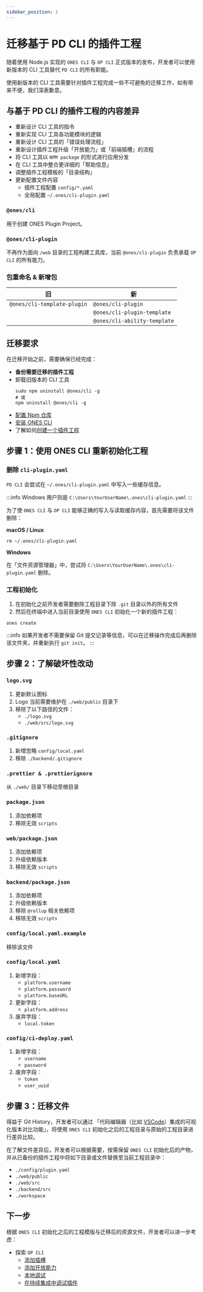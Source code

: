 ```yaml
---
sidebar_position: 1
---
```


# 迁移基于 PD CLI 的插件工程

随着使用 Node.js 实现的 `ONES CLI` 与 `OP CLI` 正式版本的发布，开发者可以使用新版本的 CLI 工具替代 `PD CLI` 的所有职能。

使用新版本的 CLI 工具需要针对插件工程完成一些不可避免的迁移工作，如有带来不便，我们深表歉意。

## 与基于 PD CLI 的插件工程的内容差异

- 重新设计 CLI 工具的指令
- 重新实现 CLI 工具各功能模块的逻辑
- 重新设计 CLI 工具的「错误处理流程」
- 重新设计插件工程升级「开放能力」或「前端插槽」的流程
- 将 CLI 工具以 `NPM package` 的形式进行应用分发
- 在 CLI 工具中整合更详细的「帮助信息」
- 调整插件工程模板的「目录结构」
- 更新配置文件内容
  - 插件工程配置 `config/*.yaml`
  - 全局配置 `~/.ones/cli-plugin.yaml`

### `@ones/cli`

用于创建 ONES Plugin Project。

### `@ones/cli-plugin`

不再作为面向 `/web` 目录的工程构建工具库，当前 `@ones/cli-plugin` 负责承载 `OP CLI` 的所有能力。

### 包重命名 & 新增包

| 旧                          | 新                           |
| --------------------------- | ---------------------------- |
| `@ones/cli-template-plugin` | `@ones/cli-plugin`           |
|                             | `@ones/cli-plugin-template`  |
|                             | `@ones/cli-ability-template` |

## 迁移要求

在迁移开始之前，需要确保已经完成：

- **备份需要迁移的插件工程**
- 卸载旧版本的 CLI 工具
  ```
  sudo npm uninstall @ones/cli -g
  # 或
  npm uninstall @ones/cli -g
  ```
- [配置 Npm 仓库](../start/install.md#配置-npm-仓库)
- [安装 ONES CLI](../start/install.md#安装基础脚手架工具-ones-cli)
- 了解如何[创建一个插件工程](../start/create.md)

## 步骤 1：使用 ONES CLI 重新初始化工程

### 删除 `cli-plugin.yaml`

`PD CLI` 会尝试在 `~/.ones/cli-plugin.yaml` 中写入一些缓存信息。

:::info
Windows 用户则是 `C:\Users\YourUserName\.ones\cli-plugin.yaml`
:::

为了使 `ONES CLI` 与 `OP CLI` 能够正确的写入与读取缓存内容，首先需要将该文件删除：

**macOS / Linux**

```
rm ~/.ones/cli-plugin.yaml
```

**Windows**

在「文件资源管理器」中，尝试将 `C:\Users\YourUserName\.ones\cli-plugin.yaml` 删除。

### 工程初始化

1. 在初始化之前开发者需要删除工程目录下除 `.git` 目录以外的所有文件
2. 然后在终端中进入当前目录使用 `ONES CLI` 初始化一个新的插件工程：

```
ones create
```

:::info
如果开发者不需要保留 Git 提交记录等信息，可以在迁移操作完成后再删除该文件夹，并重新执行 `git init`。
:::

## 步骤 2：了解破坏性改动

### `logo.svg`

1. 更新默认图标
2. Logo 当前需要维护在 `./web/public` 目录下
3. 移除了以下路径的文件：
   - `./logo.svg`
   - `./web/src/logo.svg`

### `.gitignore`

1. 新增忽略 `config/local.yaml`
2. 移除 `./backend/.gitignore`

### `.prettier & .prettierignore`

从 `./web/` 目录下移动至根目录

### `package.json`

1. 添加依赖项
2. 移除无效 `scripts`

### `web/package.json`

1. 添加依赖项
2. 升级依赖版本
3. 移除无效 `scripts`

### `backend/package.json`

1. 添加依赖项
2. 升级依赖版本
3. 移除 `@rollup` 相关依赖项
4. 移除无效 `scripts`

### `config/local.yaml.example`

移除该文件

### `config/local.yaml`

1. 新增字段：
   - `platform.username`
   - `platform.password`
   - `platform.baseURL`
2. 更新字段：
   - `platform.address`
3. 废弃字段：
   - `local.token`

### `config/ci-deploy.yaml`

1. 新增字段：
   - `username`
   - `password`
2. 废弃字段：
   - `token`
   - `user_uuid`

## 步骤 3：迁移文件

得益于 Git History，开发者可以通过 「代码编辑器（比如 [VSCode](https://code.visualstudio.com/)）集成的可视化版本对比功能」，将使用 `ONES CLI` 初始化之后的工程目录与原始的工程目录进行差异比较。

在了解文件差异后，开发者可以根据需要，按需保留 `ONES CLI` 初始化后的产物，并从已备份的插件工程中将如下目录或文件替换至当前工程目录中：

- `./config/plugin.yaml`
- `./web/public`
- `./web/src`
- `./backend/src`
- `./workspace`

## 下一步

根据 `ONES CLI` 初始化之后的工程模版与迁移后的资源文件，开发者可以进一步考虑：

- 探索 `OP CLI`
  - [添加插槽](../develop-plugin/module/index.md)
  - [添加开放能力](../develop-plugin/ability.md)
  - [本地调试](../develop-plugin/local-debugging-plugin.md)
  - [在持续集成中调试插件](../develop-plugin/ci-deploy-plugin.md)
